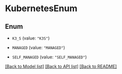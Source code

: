 # KubernetesEnum

## Enum


* `K3_S` (value: `"K3S"`)

* `MANAGED` (value: `"MANAGED"`)

* `SELF_MANAGED` (value: `"SELF_MANAGED"`)


[[Back to Model list]](../README.md#documentation-for-models) [[Back to API list]](../README.md#documentation-for-api-endpoints) [[Back to README]](../README.md)


